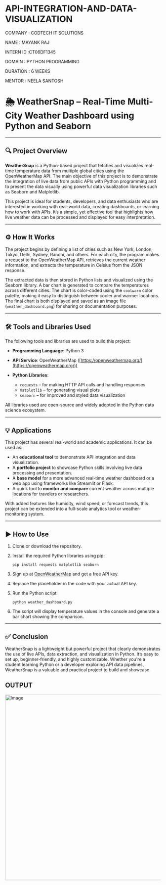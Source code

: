 # API-INTEGRATION-AND-DATA-VISUALIZATION
COMPANY : CODTECH IT SOLUTIONS

NAME : MAYANK RAJ

INTERN ID :CT06DF1345

DOMAIN : PYTHON PROGRAMMING

DURATION : 6 WEEKS

MENTOR : NEELA SANTOSH





# **🌦️ WeatherSnap – Real-Time Multi-City Weather Dashboard using Python and Seaborn**

---

## 🔍 **Project Overview**

**WeatherSnap** is a Python-based project that fetches and visualizes real-time temperature data from multiple global cities using the OpenWeatherMap API. The main objective of this project is to demonstrate the integration of live data from public APIs with Python programming and to present the data visually using powerful data visualization libraries such as Seaborn and Matplotlib.

This project is ideal for students, developers, and data enthusiasts who are interested in working with real-world data, creating dashboards, or learning how to work with APIs. It’s a simple, yet effective tool that highlights how live weather data can be processed and displayed for easy interpretation.

---

## ⚙️ **How It Works**

The project begins by defining a list of cities such as New York, London, Tokyo, Delhi, Sydney, Ranchi, and others. For each city, the program makes a request to the OpenWeatherMap API, retrieves the current weather information, and extracts the temperature in Celsius from the JSON response.

The extracted data is then stored in Python lists and visualized using the Seaborn library. A bar chart is generated to compare the temperatures across different cities. The chart is color-coded using the `coolwarm` color palette, making it easy to distinguish between cooler and warmer locations. The final chart is both displayed and saved as an image file (`weather_dashboard.png`) for sharing or documentation purposes.

---

## 🛠️ **Tools and Libraries Used**

The following tools and libraries are used to build this project:

* **Programming Language**: Python 3
* **API Service**: OpenWeatherMap ([https://openweathermap.org/](https://openweathermap.org/))
* **Python Libraries**:

  * `requests` – for making HTTP API calls and handling responses
  * `matplotlib` – for generating visual plots
  * `seaborn` – for improved and styled data visualization

All libraries used are open-source and widely adopted in the Python data science ecosystem.

---

## 💡 **Applications**

This project has several real-world and academic applications. It can be used as:

* An **educational tool** to demonstrate API integration and data visualization.
* A **portfolio project** to showcase Python skills involving live data processing and presentation.
* A **base model** for a more advanced real-time weather dashboard or a web app using frameworks like Streamlit or Flask.
* A quick tool to **monitor and compare** current weather across multiple locations for travelers or researchers.

With added features like humidity, wind speed, or forecast trends, this project can be extended into a full-scale analytics tool or weather-monitoring system.

---

## ▶️ **How to Use**

1. Clone or download the repository.
2. Install the required Python libraries using pip:

   ```
   pip install requests matplotlib seaborn
   ```
3. Sign up at [OpenWeatherMap](https://openweathermap.org/api) and get a free API key.
4. Replace the placeholder in the code with your actual API key.
5. Run the Python script:

   ```
   python weather_dashboard.py
   ```
6. The script will display temperature values in the console and generate a bar chart showing the comparison.

---

## ✅ **Conclusion**

WeatherSnap is a lightweight but powerful project that clearly demonstrates the use of live APIs, data extraction, and visualization in Python. It’s easy to set up, beginner-friendly, and highly customizable. Whether you're a student learning Python or a developer exploring API data pipelines, WeatherSnap is a valuable and practical project to build and showcase.


## **OUTPUT**
<img width="1000" height="600" alt="Image" src="https://github.com/user-attachments/assets/88b3e559-ed68-440f-a561-a0f67450eca2" />

